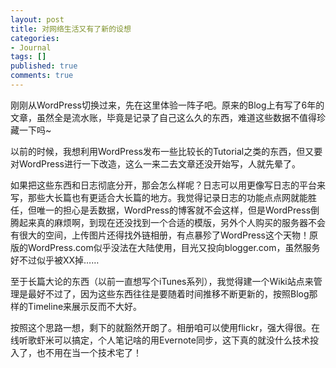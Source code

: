```yaml
---
layout: post
title: 对网络生活又有了新的设想
categories:
- Journal
tags: []
published: true
comments: true
---
```

<p><p>刚刚从WordPress切换过来，先在这里体验一阵子吧。原来的Blog上有写了6年的文章，虽然全是流水账，毕竟是记录了自己这么久的东西，难道这些数据不值得珍藏一下吗~</p><p>以前的时候，我想利用WordPress发布一些比较长的Tutorial之类的东西，但又要对WordPress进行一下改造，这么一来二去文章还没开始写，人就先晕了。</p><p>如果把这些东西和日志彻底分开，那会怎么样呢？日志可以用更像写日志的平台来写，那些大长篇也有更适合大长篇的地方。我觉得记录日志的功能点点网就能胜任，但唯一的担心是丢数据，WordPress的博客就不会这样，但是WordPress倒腾起来真的麻烦啊，到现在还没找到一个合适的模版，另外个人购买的服务器不会有很大的空间，上传图片还得找外链相册，有点暴殄了WordPress这个天物！原版的WordPress.com似乎没法在大陆使用，目光又投向blogger.com，虽然服务好不过似乎被XX掉……</p><p>至于长篇大论的东西（以前一直想写个iTunes系列），我觉得建一个Wiki站点来管理是最好不过了，因为这些东西往往是要随着时间推移不断更新的，按照Blog那样的Timeline来展示反而不大好。</p><p>按照这个思路一想，剩下的就豁然开朗了。相册咱可以使用flickr，强大得很。在线听歌虾米可以搞定，个人笔记啥的用Evernote同步，这下真的就没什么技术投入了，也不用在当一个技术宅了！</p></p>
